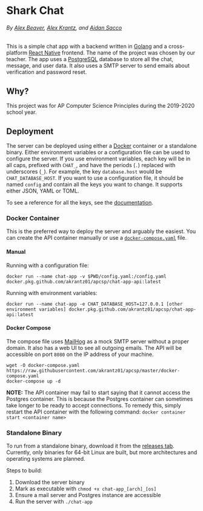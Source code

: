 # Shark Chat
###### By [Alex Beaver](https://github.com/alexander-beaver), [Alex Krantz](https://github.com/akrantz01), and [Aidan Sacco](https://github.com/asacco796940)

This is a simple chat app with a backend written in [Golang](https://golang.org) and a cross-platform [React Native](https://react-native.org) frontend.
The name of the project was chosen by our teacher.
The app uses a [PostgreSQL](https://postgresql.org) database to store all the chat, message, and user data.
It also uses a SMTP server to send emails about verification and password reset.

## Why?
This project was for AP Computer Science Principles during the 2019-2020 school year.

## Deployment
The server can be deployed using either a [Docker](https://docker.com) container or a standalone binary.
Either environment variables or a configuration file can be used to configure the server.
If you use environment variables, each key will be in all caps, prefixed with `CHAT_`, and have the periods (`.`) replaced with underscores (`_`).
For example, the key `database.host` would be `CHAT_DATABASE_HOST`.
If you want to use a configuration file, it should be named `config` and contain all the keys you want to change.
It supports either JSON, YAML or TOML.

To see a reference for all the keys, see the [documentation](docs/api/configuration.md#configuration-keys).

### Docker Container
This is the preferred way to deploy the server and arguably the easiest.
You can create the API container manually or use a [`docker-compose.yaml`](docker-compose.yaml) file.

#### Manual
Running with a configuration file:
```shell script
docker run --name chat-app -v $PWD/config.yaml:/config.yaml docker.pkg.github.com/akrantz01/apcsp/chat-app-api:latest
```
Running with environment variables:
```shell script
docker run --name chat-app -e CHAT_DATABASE_HOST=127.0.0.1 [other environment variables] docker.pkg.github.com/akrantz01/apcsp/chat-app-api:latest
```

#### Docker Compose
The compose file uses [MailHog](https://hub.docker.com/r/mailhog/mailhog) as a mock SMTP server without a proper domain.
It also has a web UI to see all outgoing emails.
The API will be accessible on port `8080` on the IP address of your machine.
```shell script
wget -O docker-compose.yaml https://raw.githubusercontent.com/akrantz01/apcsp/master/docker-compose.yaml
docker-compose up -d
```

**NOTE:** The API container may fail to start saying that it cannot access the Postgres container.
This is because the Postgres container can sometimes take longer to be ready to accept connections.
To remedy this, simply restart the API container with the following command: `docker container start <container name>`

### Standalone Binary
To run from a standalone binary, download it from the [releases tab](https://github.com/akrantz01/apcsp/releases/latest).
Currently, only binaries for 64-bit Linux are built, but more architectures and operating systems are planned.

Steps to build:
1. Download the server binary
1. Mark as executable with `chmod +x chat-app_[arch]_[os]`
1. Ensure a mail server and Postgres instance are accessible
1. Run the server with `./chat-app`
